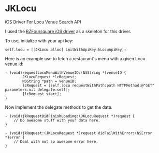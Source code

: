 JKLocu
======

iOS Driver For Locu Venue Search API

I used the [BZFoursquare iOS driver](https://github.com/baztokyo/foursquare-ios-api "Foursquare iOS driver") as a skeleton for this driver.

To use, initialize with your api key:

`self.locu = [[JKLocu alloc] initWithApiKey:kLocuApiKey];`

Here is an example use to fetch a restaurant's menu with a given Locu venue id:

```
- (void)requestLocuMenuWithVenueID:(NSString *)venueID {
        JKLocuRequest *lcRequest;
        NSString *path = venueID;
        lcRequest = [self.locu requestWithPath:path HTTPMethod:@"GET" parameters:nil delegate:self];
        [lcRequest start];
}
```

Now implement the delegate methods to get the data.
```
- (void)jkRequestDidFinishLoading:(JKLocuRequest *)request {
    // Do awesome stuff with your data here.
}

- (void)jkRequest:(JKLocuRequest *)request didFailWithError:(NSError *)error {
    // Deal with not so awesome error here.
}
```
